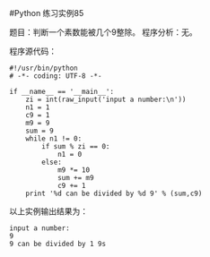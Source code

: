 #Python 练习实例85


题目：判断一个素数能被几个9整除。
程序分析：无。


程序源代码：

```
#!/usr/bin/python
# -*- coding: UTF-8 -*-

if __name__ == '__main__':
    zi = int(raw_input('input a number:\n'))
    n1 = 1
    c9 = 1
    m9 = 9
    sum = 9
    while n1 != 0:
        if sum % zi == 0:
            n1 = 0
        else:
            m9 *= 10
            sum += m9
            c9 += 1
    print '%d can be divided by %d 9' % (sum,c9)
```

以上实例输出结果为：

```
input a number:
9
9 can be divided by 1 9s
```